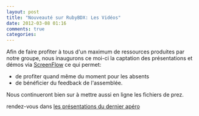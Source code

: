 ```yaml
---
layout: post
title: "Nouveauté sur RubyBDX: Les Vidéos"
date: 2012-03-08 01:16
comments: true
categories: 
---
```

Afin de faire profiter à tous d'un maximum de ressources produites par
notre groupe, nous inaugurons ce moi-ci la captation des présentations et
démos via [ScreenFlow](http://www.telestream.net/screen-flow/overview.htm) ce qui permet:

- de profiter quand même du moment pour les absents
- de bénéficier du feedback de l'assemblée.

Nous continueront bien sur à mettre aussi en ligne les fichiers de prez.

rendez-vous dans [les présentations du dernier apéro](/presentations/index.html#2010_06_03_bastien)


